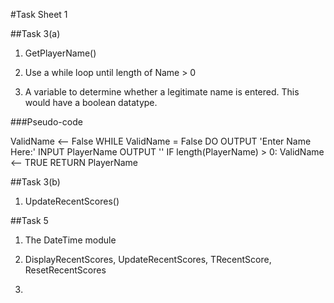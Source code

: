 #Task Sheet 1

##Task 3(a)

1. GetPlayerName()

2. Use a while loop until length of Name > 0

3. A variable to determine whether a legitimate name is entered. This would have a boolean datatype.

###Pseudo-code

ValidName <-- False
WHILE ValidName = False DO
	OUTPUT 'Enter Name Here:'
	INPUT PlayerName
	OUTPUT ''
	IF length(PlayerName) > 0:
		ValidName <-- TRUE
RETURN PlayerName

##Task 3(b)

1. UpdateRecentScores()



##Task 5

1. The DateTime module

2. DisplayRecentScores, UpdateRecentScores, TRecentScore, ResetRecentScores

3.
